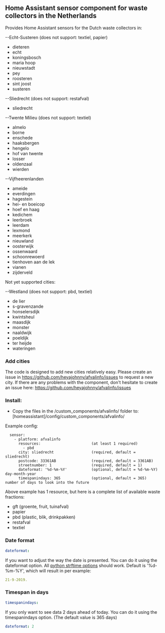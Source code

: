 ## Home Assistant sensor component for waste collectors in the Netherlands

Provides Home Assistant sensors for the Dutch waste collectors in:

--Echt-Susteren                     (does not support: textiel, papier)
- dieteren
- echt
- koningsbosch
- maria hoop
- nieuwstadt
- pey
- roosteren
- sint joost
- susteren

--Sliedrecht                        (does not support: restafval)
- sliedrecht

--Twente Milieu                     (does not support: textiel)
- almelo
- borne
- enschede
- haaksbergen
- hengelo
- hof van twente
- losser
- oldenzaal
- wierden

--Vijfheerenlanden
- ameide
- everdingen
- hagestein
- hei- en boeicop
- hoef en haag
- kedichem
- leerbroek
- leerdam
- lexmond
- meerkerk
- nieuwland
- oosterwijk
- ossenwaard
- schoonrewoerd
- tienhoven aan de lek
- vianen
- zijderveld

Not yet supported cities:

--Westland                          (does not support: pbd, textiel)
- de lier
- s-gravenzande
- honselersdijk
- kwintsheul
- maasdijk
- monster
- naaldwijk
- poeldijk
- ter heijde
- wateringen

### Add cities
The code is designed to add new cities relatively easy.
Please create an issue in https://github.com/heyajohnny/afvalinfo/issues to request a new city.
If there are any problems with the component, don't hesitate to create an issue here: https://github.com/heyajohnny/afvalinfo/issues

### Install:
- Copy the files in the /custom_components/afvalinfo/ folder to: [homeassistant]/config/custom_components/afvalinfo/

Example config:
```Configuration.yaml:
  sensor:
    - platform: afvalinfo
      resources:                       (at least 1 required)
        - pbd
      city: sliedrecht                 (required, default = sliedrecht)
      postcode: 33361AB                (required, default = 3361AB)
      streetnumber: 1                  (required, default = 1)
      dateformat: '%d-%m-%Y'           (optional, default = %d-%m-%Y) day-month-year
      timespanindays: 365              (optional, default = 365) number of days to look into the future
```

Above example has 1 resource, but here is a complete list of available waste fractions:
- gft                                  (groente, fruit, tuinafval)
- papier
- pbd                                  (plastic, blik, drinkpakken)
- restafval
- textiel



### Date format
```yaml
dateformat:
```
If you want to adjust the way the date is presented. You can do it using the dateformat option. All [python strftime options](http://strftime.org/) should work.
Default is '%d-%m-%Y', which will result in per example:
```yaml
21-9-2019.
```
### Timespan in days
```yaml
timespanindays:
```
If you only want to see data 2 days ahead of today. You can do it using the timespanindays option. (The default value is 365 days)
```yaml
dateformat: 2
```